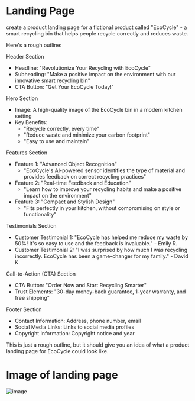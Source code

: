 # Landing Page 
 create a product landing page for a fictional product called "EcoCycle" - a smart recycling bin that helps people recycle correctly and reduces waste.

Here's a rough outline:

Header Section

- Headline: "Revolutionize Your Recycling with EcoCycle"
- Subheading: "Make a positive impact on the environment with our innovative smart recycling bin"
- CTA Button: "Get Your EcoCycle Today!"

Hero Section

- Image: A high-quality image of the EcoCycle bin in a modern kitchen setting
- Key Benefits:
    - "Recycle correctly, every time"
    - "Reduce waste and minimize your carbon footprint"
    - "Easy to use and maintain"

Features Section

- Feature 1: "Advanced Object Recognition"
    - "EcoCycle's AI-powered sensor identifies the type of material and provides feedback on correct recycling practices"
- Feature 2: "Real-time Feedback and Education"
    - "Learn how to improve your recycling habits and make a positive impact on the environment"
- Feature 3: "Compact and Stylish Design"
    - "Fits perfectly in your kitchen, without compromising on style or functionality"

Testimonials Section

- Customer Testimonial 1: "EcoCycle has helped me reduce my waste by 50%! It's so easy to use and the feedback is invaluable." - Emily R.
- Customer Testimonial 2: "I was surprised by how much I was recycling incorrectly. EcoCycle has been a game-changer for my family." - David K.

Call-to-Action (CTA) Section

- CTA Button: "Order Now and Start Recycling Smarter"
- Trust Elements: "30-day money-back guarantee, 1-year warranty, and free shipping"

Footer Section

- Contact Information: Address, phone number, email
- Social Media Links: Links to social media profiles
- Copyright Information: Copyright notice and year

This is just a rough outline, but it should give you an idea of what a product landing page for EcoCycle could look like. 
# Image of landing page
![image](https://github.com/user-attachments/assets/98590048-6176-424e-8efb-238cec8ebd36)
